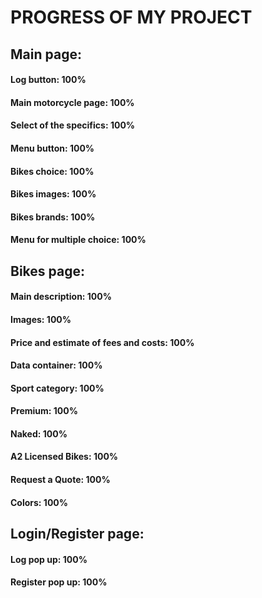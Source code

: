 # PROGRESS OF MY PROJECT

## Main page:

#### Log button: 100%
#### Main motorcycle page: 100%
#### Select of the specifics: 100%
#### Menu button: 100%
#### Bikes choice: 100%
#### Bikes images: 100%
#### Bikes brands: 100%
#### Menu for multiple choice: 100%

## Bikes page:

#### Main description: 100%
#### Images: 100%
#### Price and estimate of fees and costs: 100%
#### Data container: 100%
#### Sport category: 100%
#### Premium: 100%
#### Naked: 100%
#### A2 Licensed Bikes: 100%
#### Request a Quote: 100%
#### Colors: 100%

## Login/Register page:

#### Log pop up: 100%
#### Register pop up: 100%